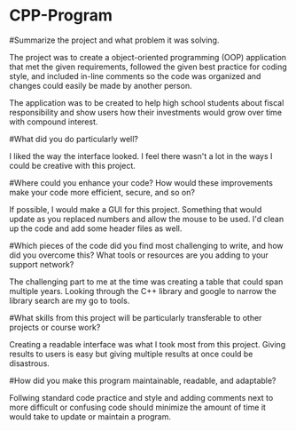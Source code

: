 # CPP-Program

#Summarize the project and what problem it was solving.

  The project was to create a object-oriented programming (OOP) application that met the given requirements, followed the given best practice for coding style, and included in-line comments so the code was organized and changes could easily be made by another person.

  The application was to be created to help high school students about fiscal responsibility and show users how their investments would grow over time with compound interest.

#What did you do particularly well?

  I liked the way the interface looked. I feel there wasn't a lot in the ways I could be creative with this project.

#Where could you enhance your code? How would these improvements make your code more efficient, secure, and so on?

  If possible, I would make a GUI for this project. Something that would update as you replaced numbers and allow the mouse to be used. I'd clean up the code and add some header files as well.


#Which pieces of the code did you find most challenging to write, and how did you overcome this? What tools or resources are you adding to your support network?

  The challenging part to me at the time was creating a table that could span multiple years. Looking through the C++ library and google to narrow the library search are my go to tools.


#What skills from this project will be particularly transferable to other projects or course work?

  Creating a readable interface was what I took most from this project. Giving results to users is easy but giving multiple results at once could be disastrous.


#How did you make this program maintainable, readable, and adaptable?

  Follwing standard code practice and style and adding comments next to more difficult or confusing code should minimize the amount of time it would take to update or maintain a program.



